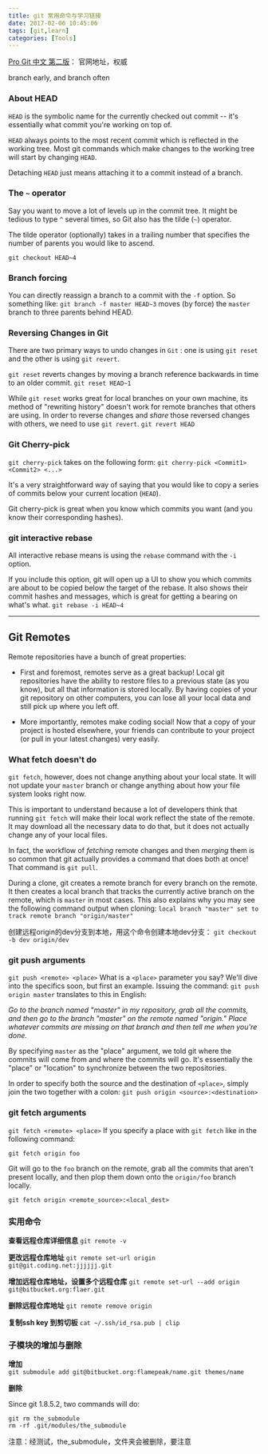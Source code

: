 ```yaml
---
title: git 常用命令与学习链接
date: 2017-02-06 10:45:06
tags: [git,learn]
categories: [Tools]
---
```


[Pro Git 中文 第二版](https://git-scm.com/book/zh/v2)： 官网地址，权威

branch early, and branch often

### About HEAD
`HEAD` is the symbolic name for the currently checked out commit -- it's essentially what commit you're working on top of.

`HEAD` always points to the most recent commit which is reflected in the working tree. Most git commands which make changes to the working tree will start by changing `HEAD`.

Detaching `HEAD` just means attaching it to a commit instead of a branch.

### The `~` operator
Say you want to move a lot of levels up in the commit tree. It might be tedious to type `^` several times, so Git also has the tilde (`~`) operator.

The tilde operator (optionally) takes in a trailing number that specifies the number of parents you would like to ascend.

`git checkout HEAD~4`

### Branch forcing
You can directly reassign a branch to a commit with the `-f` option. So something like:
`git branch -f master HEAD~3`
moves (by force) the `master` branch to three parents behind HEAD.

### Reversing Changes in Git
There are two primary ways to undo changes in `Git` : one is using `git reset` and the other is using `git revert`.

`git reset` reverts changes by moving a branch reference backwards in time to an older commit.
`git reset HEAD~1`

While `git reset` works great for local branches on your own machine, its method of "rewriting history" doesn't work for remote branches that others are using.
In order to reverse changes and *share* those reversed changes with others, we need to use `git revert`.
`git revert HEAD`

### Git Cherry-pick
`git cherry-pick` takes on the following form:
`git cherry-pick <Commit1> <Commit2> <...>`

It's a very straightforward way of saying that you would like to copy a series of commits below your current location (`HEAD`).

Git cherry-pick is great when you know which commits you want (and you know their corresponding hashes).

### git interactive rebase
All interactive rebase means is using the `rebase` command with the `-i` option.

If you include this option, git will open up a UI to show you which commits are about to be copied below the target of the rebase. It also shows their commit hashes and messages, which is great for getting a bearing on what's what.
`git rebase -i HEAD~4`

***

## Git Remotes
Remote repositories have a bunch of great properties:
+ First and foremost, remotes serve as a great backup! Local git repositories have the ability to restore files to a previous state (as you know), but all that information is stored locally. By having copies of your git repository on other computers, you can lose all your local data and still pick up where you left off.

+ More importantly, remotes make coding social! Now that a copy of your project is hosted elsewhere, your friends can contribute to your project (or pull in your latest changes) very easily.

### What fetch doesn't do
`git fetch`, however, does not change anything about your local state. It will not update your `master` branch or change anything about how your file system looks right now.

This is important to understand because a lot of developers think that running `git fetch` will make their local work reflect the state of the remote. It may download all the necessary data to do that, but it does not actually change any of your local files.

In fact, the workflow of *fetching* remote changes and then *merging* them is so common that git actually provides a command that does both at once! That command is `git pull`.

During a clone, git creates a remote branch for every branch on the remote. It then creates a local branch that tracks the currently active branch on the remote, which is `master` in most cases.
This also explains why you may see the following command output when cloning:
`local branch "master" set to track remote branch "origin/master"`

创建远程origin的dev分支到本地，用这个命令创建本地dev分支：
`git checkout -b dev origin/dev`

### git push arguments
`git push <remote> <place>`
What is a `<place>` parameter you say? We'll dive into the specifics soon, but first an example. Issuing the command:
`git push origin master`
translates to this in English:

*Go to the branch named "master" in my repository, grab all the commits, and then go to the branch "master" on the remote named "origin." Place whatever commits are missing on that branch and then tell me when you're done.*

By specifying `master` as the "place" argument, we told git where the commits will come from and where the commits will go. It's essentially the "place" or "location" to synchronize between the two repositories.

In order to specify both the source and the destination of `<place>`, simply join the two together with a colon:
`git push origin <source>:<destination>`

### git fetch arguments
`git fetch <remote> <place>`
If you specify a place with `git fetch` like in the following command:

`git fetch origin foo`

Git will go to the `foo` branch on the remote, grab all the commits that aren't present locally, and then plop them down onto the `origin/foo` branch locally.

`git fetch origin <remote_source>:<local_dest>`

### 实用命令

**查看远程仓库详细信息**
`git remote -v`

**更改远程仓库地址**
`git remote set-url origin git@git.coding.net:jjjjjj.git`

**增加远程仓库地址，设置多个远程仓库**
`git remote set-url --add origin git@bitbucket.org:flaer.git`

**删除远程仓库地址**
`git remote remove origin`

**复制ssh key 到剪切板**
`cat ~/.ssh/id_rsa.pub | clip`


### 子模块的增加与删除

**增加**  
`git submodule add git@bitbucket.org:flamepeak/name.git themes/name`

**删除**  

Since git 1.8.5.2, two commands will do:  

```git
git rm the_submodule
rm -rf .git/modules/the_submodule
```

注意：经测试，the_submodule，文件夹会被删除，要注意
